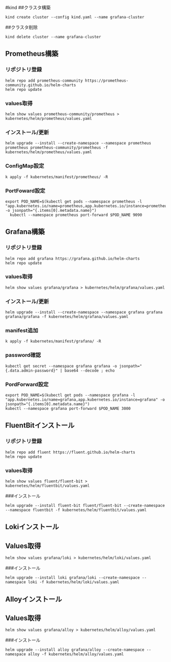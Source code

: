 #kind
##クラスタ構築
```
kind create cluster --config kind.yaml --name grafana-cluster
```

##クラスタ削除
```
kind delete cluster --name grafana-cluster
```

## Prometheus構築
### リポジトリ登録
```
helm repo add prometheus-community https://prometheus-community.github.io/helm-charts
helm repo update
```

### values取得
```
helm show values prometheus-community/prometheus > kubernetes/helm/prometheus/values.yaml
```

### インストール/更新
```
helm upgrade --install --create-namespace --namespace prometheus prometheus prometheus-community/prometheus -f kubernetes/helm/prometheus/values.yaml
```

### ConfigMap設定
```
k apply -f kubernetes/manifest/prometheus/ -R
```

### PortFoward設定
```
export POD_NAME=$(kubectl get pods --namespace prometheus -l "app.kubernetes.io/name=prometheus,app.kubernetes.io/instance=prometheus" -o jsonpath="{.items[0].metadata.name}")
  kubectl --namespace prometheus port-forward $POD_NAME 9090
```

##  Grafana構築
### リポジトリ登録
```
helm repo add grafana https://grafana.github.io/helm-charts
helm repo update
```

### values取得
```
helm show values grafana/grafana > kubernetes/helm/grafana/values.yaml
```

### インストール/更新
```
helm upgrade --install --create-namespace --namespace grafana grafana grafana/grafana -f kubernetes/helm/grafana/values.yaml
```

### manifest追加
```
k apply -f kubernetes/manifest/grafana/ -R
```

### password確認
```
kubectl get secret --namespace grafana grafana -o jsonpath="{.data.admin-password}" | base64 --decode ; echo
```

### PordForward設定
```
export POD_NAME=$(kubectl get pods --namespace grafana -l "app.kubernetes.io/name=grafana,app.kubernetes.io/instance=grafana" -o jsonpath="{.items[0].metadata.name}")
kubectl --namespace grafana port-forward $POD_NAME 3000
```


## FluentBitインストール
### リポジトリ登録
```
helm repo add fluent https://fluent.github.io/helm-charts
helm repo update
```

### values取得
```
helm show values fluent/fluent-bit > kubernetes/helm/fluentbit/values.yaml
```

###インストール
```
helm upgrade --install fluent-bit fluent/fluent-bit --create-namespace --namespace fluentbit -f kubernetes/helm/fluentbit/values.yaml
```


## Lokiインストール
## Values取得
```
helm show values grafana/loki > kubernetes/helm/loki/values.yaml
```

###インストール
```
helm upgrade --install loki grafana/loki --create-namespace --namespace loki -f kubernetes/helm/loki/values.yaml
```

## Alloyインストール
## Values取得
```
helm show values grafana/alloy > kubernetes/helm/alloy/values.yaml
```

###インストール
```
helm upgrade --install alloy grafana/alloy --create-namespace --namespace alloy -f kubernetes/helm/alloy/values.yaml
```